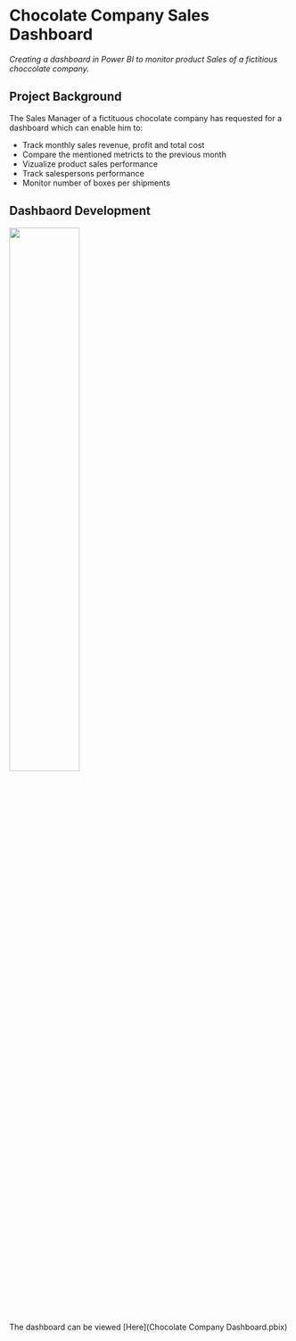 # Chocolate Company Sales Dashboard
*Creating a dashboard in Power BI to monitor product Sales of a fictitious choccolate company.*

## Project Background
The Sales Manager of a fictituous chocolate company has requested for a dashboard which can enable him to:

- Track monthly sales revenue, profit and total cost
- Compare the mentioned metricts to the previous month
- Vizualize product sales performance
- Track salespersons performance
- Monitor number of boxes per shipments

## Dashbaord Development

<img src="https://github.com/user-attachments/assets/ddf8d895-1ec1-46db-b6c4-c5f848dabc20" style="width:50%; height:auto;">

The dashboard can be viewed [Here](Chocolate Company Dashboard.pbix)
